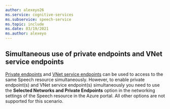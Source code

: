```yaml
---
author: alexeyo26
ms.service: cognitive-services
ms.subservice: speech-service
ms.topic: include
ms.date: 03/19/2021
ms.author: alexeyo
---
```


## Simultaneous use of private endpoints and VNet service endpoints

[Private endpoints](../speech-services-private-link.md) and [VNet service endpoints](../speech-service-vnet-service-endpoint.md) can be used to access to the same Speech resource simultaneously. However, to enable private endpoint(s) and VNet service endpoint(s) simultaneously you need to use the **Selected Networks and Private Endpoints** option in the networking settings of the Speech resource in the Azure portal. All other options are not supported for this scenario.
